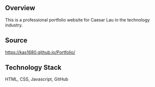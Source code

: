 Overview
------------

This is a professional portfolio website for Caesar Lau in the technology industry. 

Source
------------

https://kas1680.github.io/Portfolio/


Technology Stack
------------

HTML, CSS, Javascript, GitHub